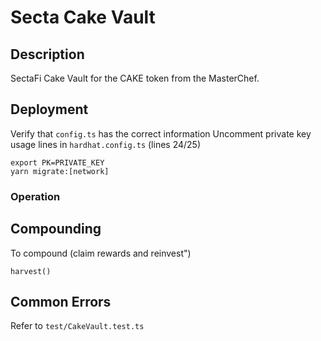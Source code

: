 # Secta Cake Vault

## Description

SectaFi Cake Vault for the CAKE token from the MasterChef.

## Deployment

Verify that `config.ts` has the correct information
Uncomment private key usage lines in `hardhat.config.ts` (lines 24/25)

```
export PK=PRIVATE_KEY
yarn migrate:[network]
```

### Operation

## Compounding

To compound (claim rewards and reinvest")

```
harvest()
```

## Common Errors

Refer to `test/CakeVault.test.ts`
